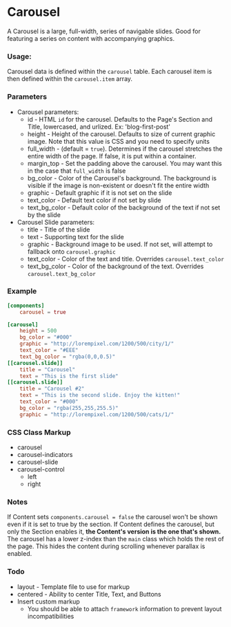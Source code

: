 
# Carousel
A Carousel is a large, full-width, series of navigable slides. Good for
featuring a series on content with accompanying graphics.

### Usage:
Carousel data is defined within the `carousel` table. Each carousel item is
	then defined within the `carousel.item` array.

### Parameters
* Carousel parameters:
	* id - HTML `id` for the carousel. Defaults to the Page's Section and
			Title, lowercased, and urlized. Ex: 'blog-first-post'
	* height - Height of the carousel. Defaults to size of current graphic image.
			Note that this value is CSS and you need to specify units
	* full_width - (default = `true`). Determines if the carousel stretches the
			entire width of the page. If false, it is put within a container.
	* margin_top - Set the padding above the carousel.
			You may want this in the case that `full_width` is false
	* bg_color - Color of the Carousel's background.
			The background is visible if the image is non-existent or doesn't
			fit the entire width
	* graphic - Default graphic if it is not set on the slide
	* text_color - Default text color if not set by slide
	* text_bg_color - Default color of the background of the text if not
			set by the slide
* Carousel Slide parameters:
	* title - Title of the slide
	* text - Supporting text for the slide
	* graphic - Background image to be used. If not set, will attempt to
			fallback onto `carousel.graphic`
	* text_color - Color of the text and title. Overrides `carousel.text_color`
	* text_bg_color - Color of the background of the text. Overrides `carousel.text_bg_color`

### Example
```toml
[components]
	carousel = true

[carousel]
	height = 500
	bg_color = "#000"
	graphic = "http://lorempixel.com/1200/500/city/1/"
	text_color = "#EEE"
	text_bg_color = "rgba(0,0,0.5)"
[[carousel.slide]]
	title = "Carousel"
	text = "This is the first slide"
[[carousel.slide]]
	title = "Carousel #2"
	text = "This is the second slide. Enjoy the kitten!"
	text_color = "#000"
	bg_color = "rgba(255,255,255.5)"
	graphic = "http://lorempixel.com/1200/500/cats/1/"
```

### CSS Class Markup
* carousel
* carousel-indicators
* carousel-slide
* carousel-control
	* left
	* right

### Notes
If Content sets `components.carousel = false` the carousel won't be shown even
	if it is set to true by the section.
If Content defines the carousel, but only the Section enables it,
	**the Content's version is the one that's shown.**
The carousel has a lower z-index than the `main` class which holds the rest of
	the page.
	This hides the content during scrolling whenever parallax is enabled.

### Todo
* layout - Template file to use for markup
* centered - Ability to center Title, Text, and Buttons
* Insert custom markup
	* You should be able to attach `framework` information to prevent layout
		incompatibilities


